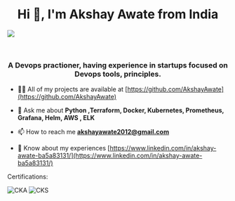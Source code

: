 <h1 align="center">Hi 👋, I'm Akshay Awate from India</h1>

![](https://visitor-badge.glitch.me/badge?page_id=AkshayAwate)

</br>
<h3 align="center">A Devops practioner, having experience in startups focused on Devops tools, principles.</h3>

- 👨‍💻 All of my projects are available at [https://github.com/AkshayAwate](https://github.com/AkshayAwate)

- 💬 Ask me about  **Python ,Terraform, Docker, Kubernetes, Prometheus, Grafana, Helm, AWS , ELK** 

- 📫 How to reach me **akshayawate2012@gmail.com**

- 📄 Know about my experiences [https://www.linkedin.com/in/akshay-awate-ba5a83131/](https://www.linkedin.com/in/akshay-awate-ba5a83131/)

Certifications:


![CKA](https://user-images.githubusercontent.com/32165684/196040051-e98a5913-0a26-44db-8106-21c173a4c623.jpg)
![CKS](https://user-images.githubusercontent.com/32165684/196040081-35d459af-6f53-4813-a3de-1725244e459a.jpg)
